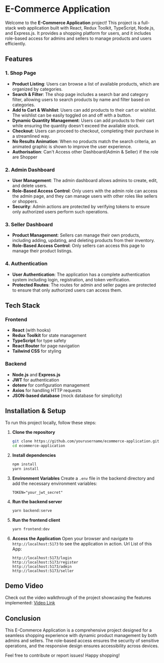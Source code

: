 # E-Commerce Application

Welcome to the **E-Commerce Application** project! This project is a full-stack web application built with React, Redux Toolkit, TypeScript, Node.js, and Express.js. It provides a shopping platform for users, and it includes role-based access for admins and sellers to manage products and users efficiently.

## Features

### 1. Shop Page
- **Product Listing**: Users can browse a list of available products, which are organized by categories.
- **Search & Filter**: The shop page includes a search bar and category filter, allowing users to search products by name and filter based on categories.
- **Add to Cart & Wishlist**: Users can add products to their cart or wishlist. The wishlist can be easily toggled on and off with a button.
- **Dynamic Quantity Management**: Users can add products to their cart while ensuring the quantity doesn't exceed the available stock.
- **Checkout**: Users can proceed to checkout, completing their purchase in a streamlined way.
- **No Results Animation**: When no products match the search criteria, an animated graphic is shown to improve the user experience.
- **Authorisation**: Can't Access other Dashboard(Admin & Seller) if the role are Shopper

### 2. Admin Dashboard
- **User Management**: The admin dashboard allows admins to create, edit, and delete users.
- **Role-Based Access Control**: Only users with the admin role can access the admin page, and they can manage users with other roles like sellers or shoppers.
- **Security**: Admin actions are protected by verifying tokens to ensure only authorized users perform such operations.

### 3. Seller Dashboard
- **Product Management**: Sellers can manage their own products, including adding, updating, and deleting products from their inventory.
- **Role-Based Access Control**: Only sellers can access this page to manage their product listings.

### 4. Authentication
- **User Authentication**: The application has a complete authentication system including login, registration, and token verification.
- **Protected Routes**: The routes for admin and seller pages are protected to ensure that only authorized users can access them.

## Tech Stack

### Frontend
- **React** (with hooks)
- **Redux Toolkit** for state management
- **TypeScript** for type safety
- **React Router** for page navigation
- **Tailwind CSS** for styling

### Backend
- **Node.js** and **Express.js**
- **JWT** for authentication
- **dotenv** for configuration management
- **Axios** for handling HTTP requests
- **JSON-based database** (mock database for simplicity)

## Installation & Setup

To run this project locally, follow these steps:

1. **Clone the repository**
   ```sh
   git clone https://github.com/yourusername/ecommerce-application.git
   cd ecommerce-application
   ```

2. **Install dependencies**
   ```sh
   npm install
   yarn install
   ```

3. **Environment Variables**
   Create a `.env` file in the backend directory and add the necessary environment variables:
   ```env
   TOKEN="your_jwt_secret"
   ```

4. **Run the backend server**
   ```sh
   yarn backend:serve
   ```

5. **Run the frontend client**
   ```sh
   yarn frontend:dev
   ```

6. **Access the Application**
   Open your browser and navigate to `http://localhost:5173` to see the application in action.
   Url List of this App:
   ```
   http://localhost:5173/login
   http://localhost:5173/register
   http://localhost:5173/admin
   http://localhost:5173/seller
   ```

## Demo Video

Check out the video walkthrough of the project showcasing the features implemented:
[Video Link](https://youtu.be/example-video-link)

## Conclusion
This E-Commerce Application is a comprehensive project designed for a seamless shopping experience with dynamic product management by both admins and sellers. The role-based access ensures the security of sensitive operations, and the responsive design ensures accessibility across devices.

Feel free to contribute or report issues! Happy shopping!

